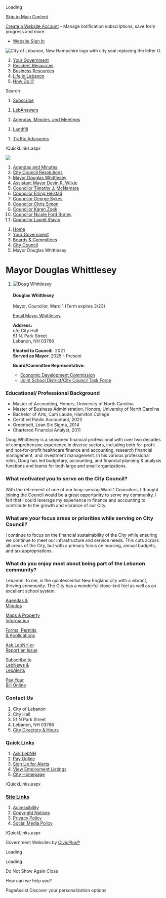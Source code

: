 Loading

[Skip to Main Content](https://www.lebanonnh.gov/1484/)

[Create a Website Account](https://www.lebanonnh.gov/MyAccount/ProfileCreate) - Manage notification subscriptions, save form progress and more.   

- [Website Sign In](https://www.lebanonnh.gov/MyAccount)

![City of Lebanon, New Hampshire logo with city seal replacing the letter O.](https://www.lebanonnh.gov/ImageRepository/Document?documentID=20893)

1. [Your Government](https://www.lebanonnh.gov/27/Your-Government)
2. [Resident Resources](https://www.lebanonnh.gov/101/Resident-Resources)
3. [Business Resources](https://www.lebanonnh.gov/35/Business-Resources)
4. [Life in Lebanon](https://www.lebanonnh.gov/31/Life-in-Lebanon)
5. [How Do I?](https://www.lebanonnh.gov/9/How-Do-I)

Search

1. [Subscribe](https://www.lebanonnh.gov/1239)

<!--THE END-->

1. [LebAnswers](https://www.lebanonnh.gov/1750)

<!--THE END-->

1. [Agendas, Minutes, and Meetings](https://www.lebanonnh.gov/agendas)

<!--THE END-->

1. [Landfill](https://www.lebanonnh.gov/450)

<!--THE END-->

1. [Traffic Advisories](https://lebanonnh.gov/1392/Traffic-Advisories)

/QuickLinks.aspx

![](https://www.lebanonnh.gov/ImageRepository/Document?documentID=20897)

01. [Agendas and Minutes](https://lebanonnh.portal.civicclerk.com/?category_id=26)
02. [City Council Resolutions](https://www.lebanonnh.gov/1836/City-Council-Resolutions)
03. [Mayor Douglas Whittlesey](https://www.lebanonnh.gov/1484/Mayor-Douglas-Whittlesey)
04. [Assistant Mayor Devin R. Wilkie](https://www.lebanonnh.gov/1483/Assistant-Mayor-Devin-R-Wilkie)
05. [Councilor Timothy J. McNamara](https://www.lebanonnh.gov/847/Councilor-Timothy-J-McNamara)
06. [Councilor Erling Heistad](https://www.lebanonnh.gov/850/Councilor-Erling-Heistad)
07. [Councilor George Sykes](https://www.lebanonnh.gov/1017/Councilor-George-Sykes)
08. [Councilor Chris Simon](https://www.lebanonnh.gov/844/Councilor-Chris-Simon)
09. [Councilor Karen Zook](https://www.lebanonnh.gov/1178/Councilor-Karen-Zook)
10. [Councilor Nicole Ford Burley](https://www.lebanonnh.gov/1855/Councilor-Nicole-Ford-Burley)
11. [Councilor Laurel Stavis](https://www.lebanonnh.gov/1856/Councilor-Laurel-Stavis)

<!--THE END-->

1. [Home](https://www.lebanonnh.gov)
2. [Your Government](https://www.lebanonnh.gov/27/Your-Government)
3. [Boards &amp; Committees](https://www.lebanonnh.gov/245/Boards-Committees)
4. [City Council](https://www.lebanonnh.gov/337/City-Council)
5. Mayor Douglas Whittlesey

# Mayor Douglas Whittlesey

1. ![Doug Whittlesey](https://www.lebanonnh.gov/ImageRepository/Document?documentID=14113 "Doug Whittlesey")
   
   #### Douglas Whittlesey
   
   Mayor, Councilor, Ward 1 (Term expires 3/23)
   
   [Email Mayor Whittlesey](mailto:doug.whittlesey@lebanonnh.gov)
   
   **Address:**  
   c/o City Hall  
   51 N. Park Street  
   Lebanon, NH 03766
   
   **Elected to Council:**  2021  
   **Served as Mayor**: 2025 - Present
   
   **Board/Committee Representative:**
   
   - [Economic Development Commission](https://www.lebanonnh.gov/1328)
   - [Joint School District/City Council Task Force](https://www.lebanonnh.gov/652)

### Educational/ Professional Background

- Master of Accounting, Honors, University of North Carolina
- Master of Business Administration, Honors, University of North Carolina
- Bachelor of Arts, Cum Laude, Hamilton College
- Certified Public Accountant, 2022
- Greenbelt, Lean Six Sigma, 2014
- Chartered Financial Analyst, 2011

Doug Whittlesey is a seasoned financial professional with over two decades of comprehensive experience in diverse sectors, including both for-profit and not-for-profit healthcare finance and accounting, research financial management, and investment management. In his various professional roles, Doug has led budgetary, accounting, and financial planning &amp; analysis functions and teams for both large and small organizations.

### What motivated you to serve on the City Council?

With the retirement of one of our long-serving Ward 1 Councilors, I thought joining the Council would be a great opportunity to serve my community. I felt that I could leverage my experience in finance and accounting to contribute to the growth and vibrance of our City.

### What are your focus areas or priorities while serving on City Council?

I continue to focus on the financial sustainability of the City while ensuring we continue to meet our infrastructure and service needs. This cuts across all areas of the City, but with a primary focus on housing, annual budgets, and tax appropriations.

### What do you enjoy most about being part of the Lebanon community?

Lebanon, to me, is the quintessential New England city with a vibrant, thriving community. The City has a wonderful close-knit feel as well as an excellent school system.

[Agendas &amp;  
Minutes](https://www.lebanonnh.gov/agendas)

[Maps &amp; Property  
Information](https://www.lebanonnh.gov/661/Maps-Property-Information)

[Forms, Permits,  
&amp; Applications](https://www.lebanonnh.gov/714/Forms-Permits-and-Applications)

[Ask LebNH or  
Report an Issue](https://www.lebanonnh.gov/1518)

[Subscribe to  
LebNews &amp;  
LebAlerts](https://www.lebanonnh.gov/1239/Alerts-Notifications)

[Pay Your  
Bill Online](https://www.lebanonnh.gov/pay)

### Contact Us

1. City of Lebanon
2. City Hall
3. 51 N Park Street
4. Lebanon, NH 03766
5. [City Directory &amp; Hours](https://www.lebanonnh.gov/directory)

### [Quick Links](https://www.lebanonnh.gov/QuickLinks.aspx?CID=31)

1. [Ask LebNH](https://www.lebanonnh.gov/ask)
2. [Pay Online](https://www.lebanonnh.gov/732)
3. [Sign Up for Alerts](https://www.lebanonnh.gov/subscribe)
4. [View Employment Listings](https://www.lebanonnh.gov/jobs.aspx)
5. [City Homepage](https://lebanonnh.gov)

/QuickLinks.aspx

### [Site Links](https://www.lebanonnh.gov/QuickLinks.aspx?CID=32)

1. [Accessibility](https://www.lebanonnh.gov/Accessibility)
2. [Copyright Notices](https://www.lebanonnh.gov/site/copyright)
3. [Privacy Policy](https://www.lebanonnh.gov/privacy)
4. [Social Media Policy](https://view.publitas.com/city-of-lebanon/socialmediapolicy)

/QuickLinks.aspx

Government Websites by [CivicPlus®](https://connect.civicplus.com/referral)

Loading

Loading

Do Not Show Again Close

How can we help you?

PageAssist Discover your personalization options
